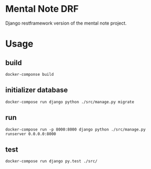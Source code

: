 # Mental Note DRF
Django restframework version of the mental note project.

# Usage

## build
`docker-componse build`

## initializer database
`docker-compose run django python ./src/manage.py migrate`

## run
`docker-compose run -p 8000:8000 django python ./src/manage.py runserver 0.0.0.0:8000`

## test
`docker-compose run django py.test ./src/`
